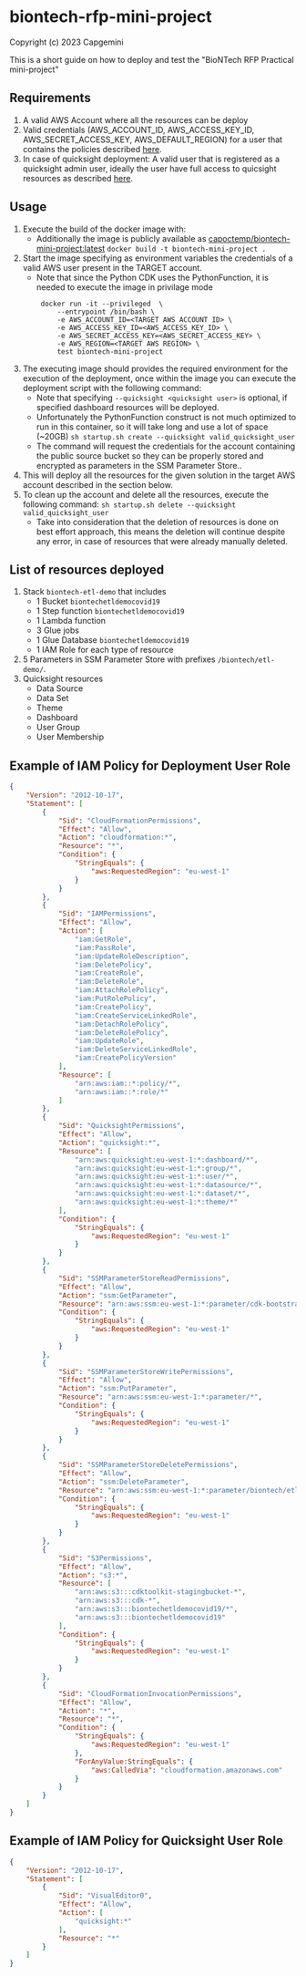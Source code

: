 # biontech-rfp-mini-project

Copyright (c) 2023 Capgemini

This is a short guide on how to deploy and test the "BioNTech RFP Practical mini-project"


## Requirements

1. A valid AWS Account where all the resources can be deploy
2. Valid credentials (AWS_ACCOUNT_ID, AWS_ACCESS_KEY_ID, AWS_SECRET_ACCESS_KEY, AWS_DEFAULT_REGION) for a user that contains the policies described [here](#example-of-iam-policy-for-deployment-user-role).
3. In case of quicksight deployment: A valid user that is registered as a quicksight admin user, ideally the user have full access to quicsight resources as described [here](#example-of-iam-policy-for-quicksight-user-role).


## Usage
    
1. Execute the build of the docker image with:
   - Additionally the image is publicly available as [capoctemp/biontech-mini-project:latest](https://hub.docker.com/layers/capoctemp/biontech-mini-project/latest/images/sha256-67825a1c434e050f1146fc6108cd6fb021709636b5269fc7612cea1cdda7f451?tab=layers)
       `docker build -t biontech-mini-project .` 
2. Start the image specifying as environment variables the  credentials of a valid AWS user present in the TARGET account.
   - Note that since the Python CDK uses the PythonFunction, it is needed to execute the image in privilage mode
       ```
        docker run -it --privileged  \
            --entrypoint /bin/bash \
            -e AWS_ACCOUNT_ID=<TARGET AWS ACCOUNT ID> \
            -e AWS_ACCESS_KEY_ID=<AWS_ACCESS_KEY_ID> \
            -e AWS_SECRET_ACCESS_KEY=<AWS_SECRET_ACCESS_KEY> \
            -e AWS_REGION=<TARGET AWS REGION> \
            test biontech-mini-project
        ```
3. The executing image should provides the required environment for the execution of the deployment, once within the image you can execute the deployment script with the following command:
   - Note that specifying `--quicksight <quicksight user>` is optional, if specified dashboard resources will be deployed.
   - Unfortunately the PythonFunction construct is not much optimized to run in this container, so it will take long and use a lot of space (~20GB)
       `sh startup.sh create --quicksight valid_quicksight_user`
   - The command will request the credentials for the account containing the public source bucket so they can be properly stored and encrypted as parameters in the SSM Parameter Store..
4. This will deploy all the resources for the given solution in the target AWS account described in the section below.
5. To clean up the account and delete all the resources, execute the following command:
    `sh startup.sh delete --quicksight valid_quicksight_user`
   - Take into consideration that the deletion of resources is done on best effort approach, this means the deletion will continue despite any error, in case of resources that were already manually deleted.

## List of resources deployed
1. Stack `biontech-etl-demo` that includes
   - 1 Bucket `biontechetldemocovid19`
   - 1 Step function `biontechetldemocovid19`
   - 1 Lambda function
   - 3 Glue jobs
   - 1 Glue Database `biontechetldemocovid19`
   - 1 IAM Role for each type of resource
2. 5 Parameters in SSM Parameter Store with prefixes `/biontech/etl-demo/`.
3. Quicksight resources
   - Data Source
   - Data Set
   - Theme 
   - Dashboard
   - User Group
   - User Membership

## Example of IAM Policy for Deployment User Role

```json
{
    "Version": "2012-10-17",
    "Statement": [
        {
            "Sid": "CloudFormationPermissions",
            "Effect": "Allow",
            "Action": "cloudformation:*",
            "Resource": "*",
            "Condition": {
                "StringEquals": {
                    "aws:RequestedRegion": "eu-west-1"
                }
            }
        },
        {
            "Sid": "IAMPermissions",
            "Effect": "Allow",
            "Action": [
                "iam:GetRole",
                "iam:PassRole",
                "iam:UpdateRoleDescription",
                "iam:DeletePolicy",
                "iam:CreateRole",
                "iam:DeleteRole",
                "iam:AttachRolePolicy",
                "iam:PutRolePolicy",
                "iam:CreatePolicy",
                "iam:CreateServiceLinkedRole",
                "iam:DetachRolePolicy",
                "iam:DeleteRolePolicy",
                "iam:UpdateRole",
                "iam:DeleteServiceLinkedRole",
                "iam:CreatePolicyVersion"
            ],
            "Resource": [
                "arn:aws:iam::*:policy/*",
                "arn:aws:iam::*:role/*"
            ]
        },
        {
            "Sid": "QuicksightPermissions",
            "Effect": "Allow",
            "Action": "quicksight:*",
            "Resource": [
                "arn:aws:quicksight:eu-west-1:*:dashboard/*",
                "arn:aws:quicksight:eu-west-1:*:group/*",
                "arn:aws:quicksight:eu-west-1:*:user/*",
                "arn:aws:quicksight:eu-west-1:*:datasource/*",
                "arn:aws:quicksight:eu-west-1:*:dataset/*",
                "arn:aws:quicksight:eu-west-1:*:theme/*"
            ],
            "Condition": {
                "StringEquals": {
                    "aws:RequestedRegion": "eu-west-1"
                }
            }
        },
        {
            "Sid": "SSMParameterStoreReadPermissions",
            "Effect": "Allow",
            "Action": "ssm:GetParameter",
            "Resource": "arn:aws:ssm:eu-west-1:*:parameter/cdk-bootstrap/*",
            "Condition": {
                "StringEquals": {
                    "aws:RequestedRegion": "eu-west-1"
                }
            }
        },
        {
            "Sid": "SSMParameterStoreWritePermissions",
            "Effect": "Allow",
            "Action": "ssm:PutParameter",
            "Resource": "arn:aws:ssm:eu-west-1:*:parameter/*",
            "Condition": {
                "StringEquals": {
                    "aws:RequestedRegion": "eu-west-1"
                }
            }
        },
        {
            "Sid": "SSMParameterStoreDeletePermissions",
            "Effect": "Allow",
            "Action": "ssm:DeleteParameter",
            "Resource": "arn:aws:ssm:eu-west-1:*:parameter/biontech/etl-demo/*",
            "Condition": {
                "StringEquals": {
                    "aws:RequestedRegion": "eu-west-1"
                }
            }
        },
        {
            "Sid": "S3Permissions",
            "Effect": "Allow",
            "Action": "s3:*",
            "Resource": [
                "arn:aws:s3:::cdktoolkit-stagingbucket-*",
                "arn:aws:s3:::cdk-*",
                "arn:aws:s3:::biontechetldemocovid19/*",
                "arn:aws:s3:::biontechetldemocovid19"
            ],
            "Condition": {
                "StringEquals": {
                    "aws:RequestedRegion": "eu-west-1"
                }
            }
        },
        {
            "Sid": "CloudFormationInvocationPermissions",
            "Effect": "Allow",
            "Action": "*",
            "Resource": "*",
            "Condition": {
                "StringEquals": {
                    "aws:RequestedRegion": "eu-west-1"
                },
                "ForAnyValue:StringEquals": {
                    "aws:CalledVia": "cloudformation.amazonaws.com"
                }
            }
        }
    ]
}
```

## Example of IAM Policy for Quicksight User Role
```json
{
    "Version": "2012-10-17",
    "Statement": [
        {
            "Sid": "VisualEditor0",
            "Effect": "Allow",
            "Action": [
                "quicksight:*"
            ],
            "Resource": "*"
        }
    ]
}
```
